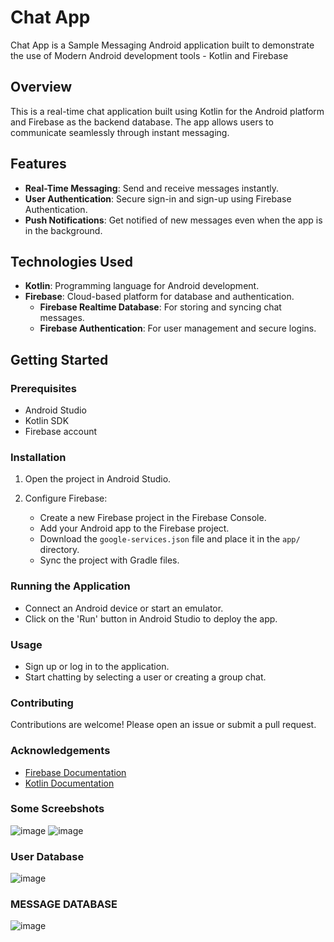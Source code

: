 # Chat App
 Chat App is a Sample Messaging Android application built to demonstrate the use of Modern Android development tools - Kotlin and Firebase

## Overview
This is a real-time chat application built using Kotlin for the Android platform and Firebase as the backend database. The app allows users to communicate seamlessly through instant messaging.

## Features
- **Real-Time Messaging**: Send and receive messages instantly.
- **User Authentication**: Secure sign-in and sign-up using Firebase Authentication.
- **Push Notifications**: Get notified of new messages even when the app is in the background.

## Technologies Used
- **Kotlin**: Programming language for Android development.
- **Firebase**: Cloud-based platform for database and authentication.
  - **Firebase Realtime Database**: For storing and syncing chat messages.
  - **Firebase Authentication**: For user management and secure logins.

## Getting Started

### Prerequisites
- Android Studio
- Kotlin SDK
- Firebase account
  
### Installation

1. Open the project in Android Studio.

2. Configure Firebase:
   - Create a new Firebase project in the Firebase Console.
   - Add your Android app to the Firebase project.
   - Download the `google-services.json` file and place it in the `app/` directory.
   - Sync the project with Gradle files.

### Running the Application
- Connect an Android device or start an emulator.
- Click on the 'Run' button in Android Studio to deploy the app.

### Usage
- Sign up or log in to the application.
- Start chatting by selecting a user or creating a group chat.

### Contributing
Contributions are welcome! Please open an issue or submit a pull request.


### Acknowledgements
- [Firebase Documentation](https://firebase.google.com/docs)
- [Kotlin Documentation](https://kotlinlang.org/docs/home.html)


### Some Screebshots
![image](https://github.com/user-attachments/assets/098ad267-4540-4d31-a0b8-87b58de0c2ca)
![image](https://github.com/user-attachments/assets/707cc18d-dfff-45ca-b97e-64199c9c45b7)

### User Database
![image](https://github.com/user-attachments/assets/a457ea7d-9491-44ca-bc0c-3f2f0cdeea40)

### MESSAGE DATABASE
![image](https://github.com/user-attachments/assets/346f3383-f5c7-4fa2-b12b-6e4657da1503)





